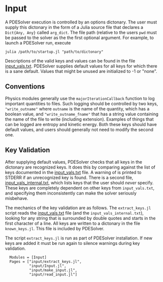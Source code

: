 # Input
A PDESolver execution is controlled by an options dictonary.  The user must
supply this dictonary in the form of a Julia source file that declares a
`Dict{Any, Any}` called `arg_dict`. The file path (relative to the users `pwd`
must be passed to the solver as the the first optional argument.  For example,
to launch a PDESolver run, execute

```
julia /path/to/startup.jl "path/to/dictonary"
```

Descriptions of the valid keys and values can be found in the file
[input_vals.txt](https://github.com/OptimalDesignLab/PDESolver.jl/blob/work/src/input/input_vals.txt).
PDESolver supplies default values for all keys for which there is a sane
default.  Values that might be unused are initialized to -1 or "none".

## Conventions
Physics modules generally use the `majorIterationCallback` function to
log important quantities to files.  Such logging should be controlled by
two keys, `"write_outname"` where `outname` is the name of the quantity, which
has a boolean value, and `"write_outname_fname"` that has a string value
containing the name of the file to write (including extension).  Examples
of things that can be logged are entropy and kinetic energy.  Both these keys
should have default values, and users should generally not need to modify the
second one.

## Key Validation
After supplying default values, PDESolver checks that all keys in the dictonary
are recognized keys.  It does this by comparing against the list of keys
documented in the [input_vals.txt](https://github.com/OptimalDesignLab/PDESolver.jl/blob/work/src/input/input_vals.txt) file.  A warning of is printed to STDERR if
an unrecognized key is found.
There is a second file, [input_vals_internal.txt](https://github.com/OptimalDesignLab/PDESolver.jl/blob/work/src/input/input_vals_internal.txt), which
lists keys that the user should *never* specify.
These keys are completely dependent on other keys from `input_vals.txt`, and
specifying them inconsistently can make the solver seriously misbehave.

The mechanics of the key validation are as follows.  The `extract_keys.jl`
script reads the [input_vals.txt](https://github.com/OptimalDesignLab/PDESolver.jl/blob/work/src/input/input_vals.txt) file (and the `input_vals_internal.txt`),
looking for any string that is surrounded
by double quotes and starts in the first character of a line.  All keys are
written to a dictonary in the file `known_keys.jl`.  This file is included by
PDESolver.

The script `extract_keys.jl` is run as part of PDESolver installation.  If
new keys are added it must be run again to silence warnings during key
validation.

```@autodocs
  Modules = [Input]
  Pages = ["input/extract_keys.jl",
           "input/Input.jl",
           "input/make_input.jl",
           "input/read_input.jl"]
```
